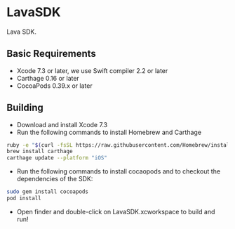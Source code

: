 # LavaSDK

Lava SDK.

## Basic Requirements

* Xcode 7.3 or later, we use Swift compiler 2.2 or later
* Carthage 0.16 or later
* CocoaPods 0.39.x or later

## Building

* Download and install Xcode 7.3
* Run the following commands to install Homebrew and Carthage

```bash
ruby -e "$(curl -fsSL https://raw.githubusercontent.com/Homebrew/install/master/install)"
brew install carthage
carthage update --platform "iOS"
```

* Run the following commands to install cocaopods and to checkout the dependencies of the SDK:

```bash
sudo gem install cocoapods
pod install
```

* Open finder and double-click on LavaSDK.xcworkspace to build and run!